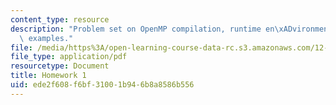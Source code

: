 ```yaml
---
content_type: resource
description: "Problem set on OpenMP compilation, runtime en\xADvironment, and code\
  \ examples."
file: /media/https%3A/open-learning-course-data-rc.s3.amazonaws.com/12-950-parallel-programming-for-multicore-machines-using-openmp-and-mpi-january-iap-2010/ede2f608f6bf31001b946b8a8586b556_MIT12_950IAP10_hw1.pdf
file_type: application/pdf
resourcetype: Document
title: Homework 1
uid: ede2f608-f6bf-3100-1b94-6b8a8586b556
---
```

